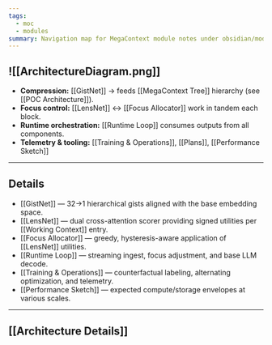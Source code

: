 ```yaml
---
tags:
  - moc
  - modules
summary: Navigation map for MegaContext module notes under obsidian/modules/.
---
```


![[ArchitectureDiagram.png]]
---

- **Compression:** [[GistNet]] → feeds [[MegaContext Tree]] hierarchy (see [[POC Architecture]]).
- **Focus control:** [[LensNet]] ↔ [[Focus Allocator]] work in tandem each block.
- **Runtime orchestration:** [[Runtime Loop]] consumes outputs from all components.
- **Telemetry & tooling:** [[Training & Operations]], [[Plans]], [[Performance Sketch]]

---
## Details
- [[GistNet]] — 32→1 hierarchical gists aligned with the base embedding space.
- [[LensNet]] — dual cross-attention scorer providing signed utilities per [[Working Context]] entry.
- [[Focus Allocator]] — greedy, hysteresis-aware application of [[LensNet]] utilities.
- [[Runtime Loop]] — streaming ingest, focus adjustment, and base LLM decode.
- [[Training & Operations]] — counterfactual labeling, alternating optimization, and telemetry.
- [[Performance Sketch]] — expected compute/storage envelopes at various scales.

---
## [[Architecture Details]]
